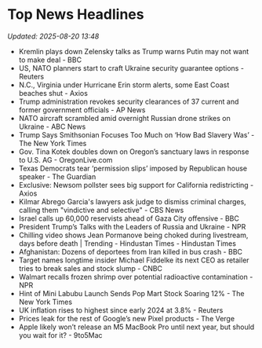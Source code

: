 # Top News Headlines

_Updated: 2025-08-20 13:48_

- Kremlin plays down Zelensky talks as Trump warns Putin may not want to make deal - BBC
- US, NATO planners start to craft Ukraine security guarantee options - Reuters
- N.C., Virginia under Hurricane Erin storm alerts, some East Coast beaches shut - Axios
- Trump administration revokes security clearances of 37 current and former government officials - AP News
- NATO aircraft scrambled amid overnight Russian drone strikes on Ukraine - ABC News
- Trump Says Smithsonian Focuses Too Much on ‘How Bad Slavery Was’ - The New York Times
- Gov. Tina Kotek doubles down on Oregon’s sanctuary laws in response to U.S. AG - OregonLive.com
- Texas Democrats tear ‘permission slips’ imposed by Republican house speaker - The Guardian
- Exclusive: Newsom pollster sees big support for California redistricting - Axios
- Kilmar Abrego Garcia's lawyers ask judge to dismiss criminal charges, calling them "vindictive and selective" - CBS News
- Israel calls up 60,000 reservists ahead of Gaza City offensive - BBC
- President Trump’s Talks with the Leaders of Russia and Ukraine - NPR
- Chilling video shows Jean Pormanove being choked during livestream, days before death | Trending - Hindustan Times - Hindustan Times
- Afghanistan: Dozens of deportees from Iran killed in bus crash - BBC
- Target names longtime insider Michael Fiddelke its next CEO as retailer tries to break sales and stock slump - CNBC
- Walmart recalls frozen shrimp over potential radioactive contamination - NPR
- Hint of Mini Labubu Launch Sends Pop Mart Stock Soaring 12% - The New York Times
- UK inflation rises to highest since early 2024 at 3.8% - Reuters
- Prices leak for the rest of Google’s new Pixel products - The Verge
- Apple likely won’t release an M5 MacBook Pro until next year, but should you wait for it? - 9to5Mac